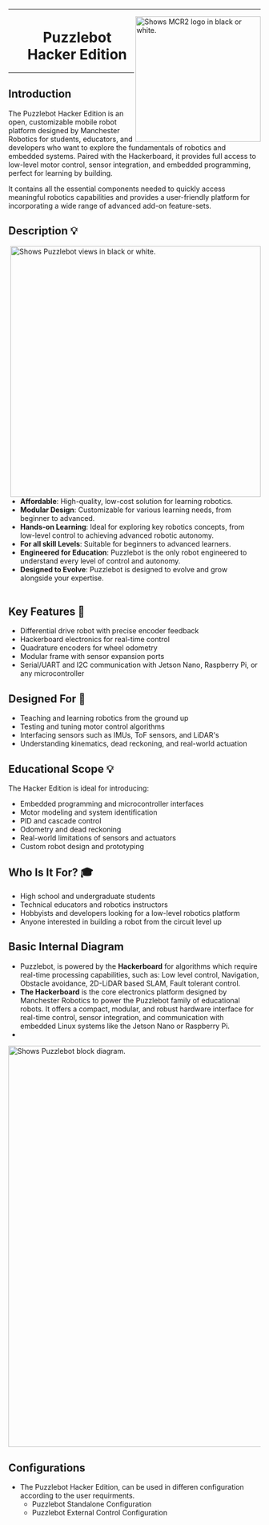 
---
<picture>
  <source media="(prefers-color-scheme: dark)" srcset="https://github.com/ManchesterRoboticsLtd/Puzzlebot/blob/main/Misc/Logos/Puzzle_Bot_Logo_W.png">
  <source media="(prefers-color-scheme: light)" srcset="https://github.com/ManchesterRoboticsLtd/Puzzlebot/blob/main/Misc/Logos/Puzzle_Bot_Logo_B.png">
  <img alt="Shows MCR2 logo in black or white." width="250" align="right">
</picture>

 <div id="user-content-toc">
  <ul align="center" style="list-style: none;">
    <summary>
      <h1>Puzzlebot Hacker Edition</h1>
    </summary>
  </ul>
</div>


---

## Introduction
The Puzzlebot Hacker Edition is an open, customizable mobile robot platform designed by Manchester Robotics for students, educators, and developers who want to explore the fundamentals of robotics and embedded systems. Paired with the Hackerboard, it provides full access to low-level motor control, sensor integration, and embedded programming, perfect for learning by building.

It contains all the essential components needed to quickly access meaningful robotics capabilities and provides a user-friendly platform for incorporating a wide range of advanced add-on feature-sets.

## Description 💡

<picture>
  <source srcset="https://github.com/user-attachments/assets/03ab78e1-08fb-419d-9c58-28b14a277743">
  <img alt="Shows Puzzlebot views in black or white." width="500" align="right">
</picture>

* **Affordable**: High-quality, low-cost solution for learning robotics.
* **Modular Design**: Customizable for various learning needs, from beginner to advanced.
* **Hands-on Learning**: Ideal for exploring key robotics concepts, from low-level control to achieving advanced robotic autonomy.
* **For all skill Levels**: Suitable for beginners to advanced learners.
* **Engineered for Education**: Puzzlebot is the only robot engineered to understand every level of control and autonomy.
* **Designed to Evolve**: Puzzlebot is designed to evolve and grow alongside your expertise. 
<br/><br/>

## Key Features 🔧 

  * Differential drive robot with precise encoder feedback
  * Hackerboard electronics for real-time control
  * Quadrature encoders for wheel odometry
  * Modular frame with sensor expansion ports
  * Serial/UART and I2C communication with Jetson Nano, Raspberry Pi, or any microcontroller

## Designed For 🧠 
  * Teaching and learning robotics from the ground up
  * Testing and tuning motor control algorithms
  * Interfacing sensors such as IMUs, ToF sensors, and LiDAR's
  * Understanding kinematics, dead reckoning, and real-world actuation

## Educational Scope 💡
  The Hacker Edition is ideal for introducing:
  * Embedded programming and microcontroller interfaces
  * Motor modeling and system identification
  * PID and cascade control
  * Odometry and dead reckoning
  * Real-world limitations of sensors and actuators
  * Custom robot design and prototyping

## Who Is It For? 🎓 
* High school and undergraduate students
* Technical educators and robotics instructors
* Hobbyists and developers looking for a low-level robotics platform
* Anyone interested in building a robot from the circuit level up

## Basic Internal Diagram

* Puzzlebot, is powered by the **Hackerboard** for algorithms which require real-time processing capabilities, such as: Low level control, Navigation, Obstacle avoidance, 2D-LiDAR based SLAM, Fault tolerant control.
* **The Hackerboard** is the core electronics platform designed by Manchester Robotics to power the Puzzlebot family of educational robots. It offers a compact, modular, and robust hardware interface for real-time control, sensor integration, and communication with embedded Linux systems like the Jetson Nano or Raspberry Pi.
* 

<picture>
  <source media="(prefers-color-scheme: dark)" srcset="https://user-images.githubusercontent.com/67285979/232494892-2e2e8409-6c73-4c42-8883-155d9cab9b60.png">
  <source media="(prefers-color-scheme: light)" srcset="https://user-images.githubusercontent.com/67285979/232494720-39c1937a-e8b6-48ce-8809-e09511e2dfa7.png">
  <img alt="Shows Puzzlebot block diagram." width="800" align="center">
</picture>


   
## Configurations
  * The Puzzlebot Hacker Edition, can be used in differen configuration according to the user requirments.
     * Puzzlebot Standalone Configuration
     * Puzzlebot External Control Configuration







